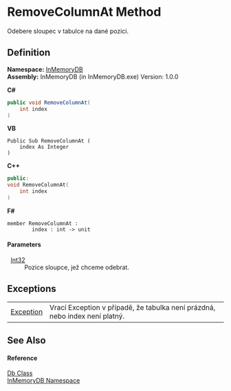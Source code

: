 # RemoveColumnAt Method


Odebere sloupec v tabulce na dané pozici.



## Definition
**Namespace:** <a href="044e8d7f-0f94-a8b4-bd65-529f6359fdf7">InMemoryDB</a>  
**Assembly:** InMemoryDB (in InMemoryDB.exe) Version: 1.0.0

**C#**
``` C#
public void RemoveColumnAt(
	int index
)
```
**VB**
``` VB
Public Sub RemoveColumnAt ( 
	index As Integer
)
```
**C++**
``` C++
public:
void RemoveColumnAt(
	int index
)
```
**F#**
``` F#
member RemoveColumnAt : 
        index : int -> unit 
```



#### Parameters
<dl><dt>  <a href="https://learn.microsoft.com/dotnet/api/system.int32" target="_blank" rel="noopener noreferrer">Int32</a></dt><dd>Pozice sloupce, jež chceme odebrat.</dd></dl>

## Exceptions
<table>
<tr>
<td><a href="https://learn.microsoft.com/dotnet/api/system.exception" target="_blank" rel="noopener noreferrer">Exception</a></td>
<td>Vrací Exception v případě, že tabulka není prázdná, nebo index není platný.</td></tr>
</table>

## See Also


#### Reference
<a href="072256a6-4e86-2a0a-723b-934e64bcdb43">Db Class</a>  
<a href="044e8d7f-0f94-a8b4-bd65-529f6359fdf7">InMemoryDB Namespace</a>  
